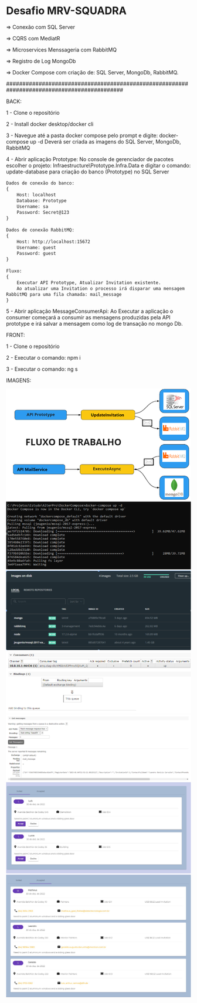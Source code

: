 # Desafio MRV-SQUADRA


=> Conexão com SQL Server

=> CQRS com MediatR

=> Microservices Menssageria com RabbitMQ

=> Registro de Log MongoDb

=> Docker Compose com criação de: SQL Server, MongoDb, RabbitMQ.

############################################################################################

BACK:

1 - Clone o repositório

2 - Install docker desktop/docker cli

3 - Navegue até a pasta docker compose pelo prompt e digite: docker-compose up -d
	Deverá ser criada as imagens do SQL Server, MongoDb, RabbitMQ

4 - Abrir aplicação Prototype: No console de gerenciador de pacotes escolher o projeto:
	Infraestructure\Prototype.Infra.Data e digitar o comando:
	update-database para criação do banco (Prototype) no SQL Server
	
	Dados de conexão do banco:
	{
		Host: localhost
		Database: Prototype
		Username: sa
		Password: Secret@123
	}

	Dados de conexão RabbitMQ:
	{
		Host: http://localhost:15672
		Username: guest
		Password: guest
	}
	
	Fluxo:
	{ 
		Executar API Prototype, Atualizar Invitation existente. 
		Ao atualizar uma Invitation o processo irá disparar uma mensagem RabbitMQ para uma fila chamada: mail_message
	}

5 - Abrir aplicação MessageConsumerApi: Ao Executar a aplicação o consumer começará a consumir as mensagens produzidas
	pela API prototype e irá salvar a mensagem como log de transação no mongo Db.



FRONT:

1 - Clone o repositório

2 - Executar o comando: npm i

3 - Executar o comando: ng s


IMAGENS:

![Screenshot-7](https://github.com/hedu59/DesafioSquadraMRV/blob/develop/5-FluxoDeTrabalho.png)
![Screenshot-1](https://github.com/hedu59/DesafioSquadraMRV/blob/develop/1-DockerCompose.png)
![Screenshot-2](https://github.com/hedu59/DesafioSquadraMRV/blob/develop/2-ImagensDocker.png)
![Screenshot-3](https://github.com/hedu59/DesafioSquadraMRV/blob/develop/3-Consumer.png)
![Screenshot-4](https://github.com/hedu59/DesafioSquadraMRV/blob/develop/4-MensagemProduzida.png)
![Screenshot-5](https://github.com/hedu59/DesafioSquadraMRV/blob/develop/6-Invited.png)
![Screenshot-6](https://github.com/hedu59/DesafioSquadraMRV/blob/develop/7-Accepted.png)
